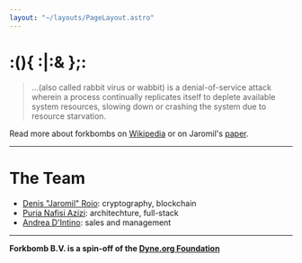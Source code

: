 ```yaml
---
layout: "~/layouts/PageLayout.astro"
---
```


#   :(){ :|:& };:


> ...(also called rabbit virus or wabbit) is a denial-of-service attack wherein a process continually replicates itself to deplete available system resources, slowing down or crashing the system due to resource starvation.

Read more about forkbombs on [Wikipedia](https://en.wikipedia.org/wiki/Fork_bomb) or on Jaromil's [paper](https://zkm.de/media/file/de/forkbomb_boheme_digitale.pdf).

---

# The Team

* [Denis "Jaromil" Roio](https://www.linkedin.com/in/jaromil/): cryptography, blockchain
* [Puria Nafisi Azizi](https://www.linkedin.com/in/puria/): architechture, full-stack 
* [Andrea D'Intino](https://www.linkedin.com/in/andrea-d-intino/): sales and management

----

**Forkbomb B.V. is a spin-off of the [Dyne.org Foundation](https://dyne.org/)**
